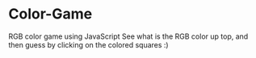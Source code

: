 # Color-Game
RGB color game using JavaScript
See what is the RGB color up top, and then guess by clicking on the colored squares :)
